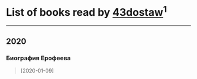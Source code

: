# List of books read by [43dostaw](http://vk.com/id201788999)<sup>1</sup>
---

## 2020

### Биография Ерофеева
> [2020-01-09] 



